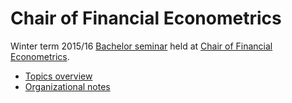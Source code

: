 # Chair of Financial Econometrics

Winter term 2015/16 [Bachelor
seminar](http://www.finmetrics.statistik.uni-muenchen.de/studium_lehre/wintersemester-2015_16/seminar_ba_1516/index.html)
held at [Chair of Financial
Econometrics](http://www.finmetrics.statistik.uni-muenchen.de/index.html).

- [Topics overview](http://htmlpreview.github.io/?https://github.com/cgroll/ws_15_16_ba/blob/master/output/topics.html)
- [Organizational notes](http://htmlpreview.github.io/?https://github.com/cgroll/ws_15_16_ba/blob/master/output/modus_operandi.html)
